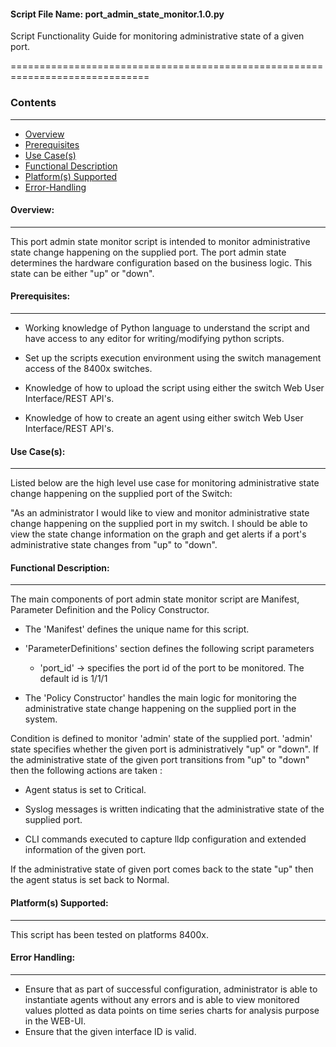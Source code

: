 #### Script File Name: port\_admin\_state\_monitor.1.0.py

Script Functionality Guide for monitoring administrative state of a
given port.

==============================================================================

### Contents

------------------------------------------------------------------------------
- [Overview](#Overview)
- [Prerequisites](#Prerequisites)
- [Use Case(s)](#Use_Case)
- [Functional Description](#Functional_Description)
- [Platform(s) Supported](#Platforms_Supported)
- [Error-Handling](#Error-Handling)


<a id='Overview'></a>
#### Overview:

------------------------------------------------------------------------------

This port admin state monitor script is intended to monitor administrative 
state change happening on the supplied port. The port admin state determines 
the hardware configuration based on the business logic. This state can be 
either "up" or "down".

<a id='Prerequisites'></a>
#### Prerequisites:

------------------------------------------------------------------------------

- Working knowledge of Python language to understand the script and have 
access to any editor for writing/modifying python scripts.

- Set up the scripts execution environment using the switch management access 
of the 8400x switches.

- Knowledge of how to upload the script using either the switch Web User 
Interface/REST API's.

- Knowledge of how to create an agent using either switch Web User 
Interface/REST API's.

<a id='Use_Case'/></a>
#### Use Case(s):
------------------------------------------------------------------------------

Listed below are the high level use case for monitoring administrative state 
change happening on the supplied port of the Switch:

"As an administrator I would like to view and monitor administrative state 
change happening on the supplied port in my switch. I should be able to view 
the state change information on the graph and get alerts if a port's 
administrative state changes from "up" to "down".

<a id='Functional_Description'/></a>
#### Functional Description:

------------------------------------------------------------------------------

The main components of port admin state monitor script are Manifest, Parameter
Definition and the Policy Constructor.

- The 'Manifest' defines the unique name for this script.

- 'ParameterDefinitions' section defines the following script parameters

	- 'port\_id' -&gt; specifies the port id of the port to be monitored.
	The default id is 1/1/1

- The 'Policy Constructor' handles the main logic for monitoring the 
administrative state change happening on the supplied port in the system.

Condition is defined to monitor 'admin' state of the supplied port. 'admin' 
state specifies whether the given port is administratively "up" or "down". 
If the administrative state of the given port transitions from "up" to "down"
then the following actions are taken :

- Agent status is set to Critical.

- Syslog messages is written indicating that the administrative state
of the supplied port.

- CLI commands executed to capture lldp configuration and extended information
of the given port.

If the administrative state of given port comes back to the state "up" then 
the agent status is set back to Normal.

<a id='Platforms_Supported'/></a>
#### Platform(s) Supported:

------------------------------------------------------------------------------

This script has been tested on platforms 8400x.


<a id='Error-Handling'/></a>
#### Error Handling:

------------------------------------------------------------------------------

- Ensure that as part of successful configuration, administrator is able to 
instantiate agents without any errors and is able to view monitored values 
plotted as data points on time series charts for analysis purpose in the 
WEB-UI. 
- Ensure that the given interface ID is valid.
